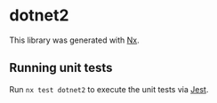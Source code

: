 # dotnet2

This library was generated with [Nx](https://nx.dev).

## Running unit tests

Run `nx test dotnet2` to execute the unit tests via [Jest](https://jestjs.io).
